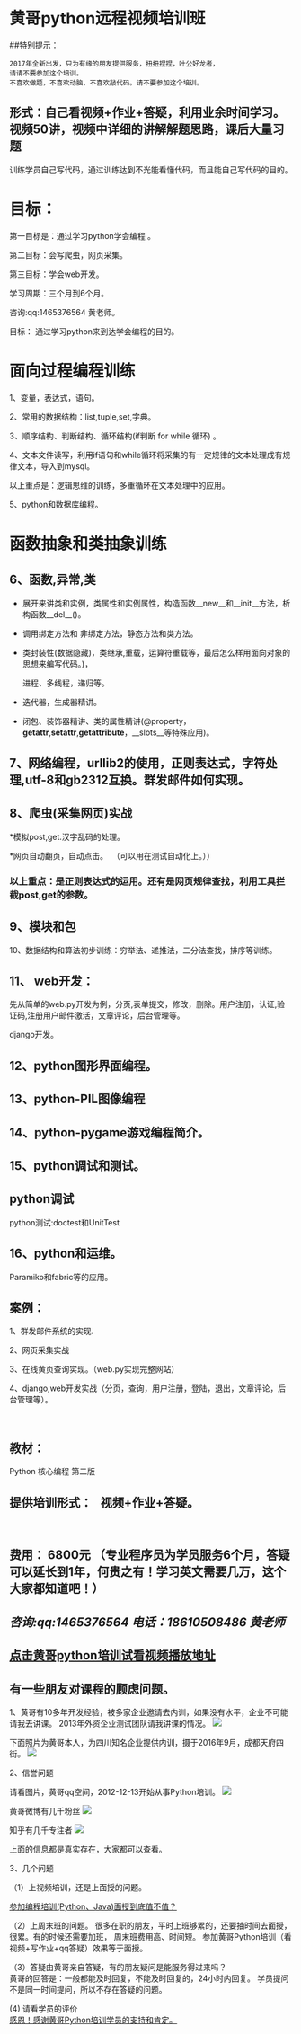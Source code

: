 # 黄哥python远程视频培训班

##特别提示：    

	2017年全新出发，只为有缘的朋友提供服务，扭扭捏捏，叶公好龙者，
	请请不要参加这个培训。
	不喜欢做题，不喜欢动脑，不喜欢敲代码。请不要参加这个培训。

## 形式：自己看视频+作业+答疑，利用业余时间学习。视频50讲，视频中详细的讲解解题思路，课后大量习题

训练学员自己写代码，通过训练达到不光能看懂代码，而且能自己写代码的目的。

# 目标：

第一目标是：通过学习python学会编程 。  

第二目标：会写爬虫，网页采集。  

第三目标：学会web开发。

学习周期：三个月到6个月。



咨询:qq:1465376564 黄老师。

目标： 通过学习python来到达学会编程的目的。   

# 面向过程编程训练

1、变量，表达式，语句。  

2、常用的数据结构：list,tuple,set,字典。

3、顺序结构、判断结构、循环结构(if判断 for while 循环) 。

4、文本文件读写，利用if语句和while循环将采集的有一定规律的文本处理成有规律文本，导入到mysql。  

以上重点是：逻辑思维的训练，多重循环在文本处理中的应用。

5、python和数据库编程。 

# 函数抽象和类抽象训练    

## 6、函数,异常,类

- 展开来讲类和实例，类属性和实例属性，构造函数__new__和__init__方法，析构函数__del__()。

- 调用绑定方法和 非绑定方法，静态方法和类方法。

- 类封装性(数据隐藏)，类继承,重载，运算符重载等，最后怎么样用面向对象的思想来编写代码。)，

  进程、多线程，递归等。

- 迭代器，生成器精讲。

- 闭包、装饰器精讲、类的属性精讲(@property，__getattr__,__setattr__,__getattribute__，__slots__等特殊应用)。

## 7、网络编程，urllib2的使用，正则表达式，字符处理,utf-8和gb2312互换。群发邮件如何实现。 

## 8、爬虫(采集网页)实战   

*模拟post,get.汉字乱码的处理。   

*网页自动翻页，自动点击。   （可以用在测试自动化上。））

### 以上重点：是正则表达式的运用。还有是网页规律查找，利用工具拦截post,get的参数。 

## 9、模块和包 

10、数据结构和算法初步训练：穷举法、递推法，二分法查找，排序等训练。 

## 11、 web开发：

先从简单的web.py开发为例，分页,表单提交，修改，删除。用户注册，认证,验证码,注册用户邮件激活，文章评论，后台管理等。 

django开发。  

## 12、python图形界面编程。

## 13、python-PIL图像编程

## 14、python-pygame游戏编程简介。

## 15、python调试和测试。

## python调试

python测试:doctest和UnitTest

## 16、python和运维。

Paramiko和fabric等的应用。

## 案例： 

1、群发邮件系统的实现.  

2、网页采集实战    

3、在线黄页查询实现。（web.py实现完整网站）    

4、django,web开发实战（分页，查询，用户注册，登陆，退出，文章评论，后台管理等）。  

 

## 教材： 

Python 核心编程 第二版

## 提供培训形式：    视频+作业+答疑。 

 



## 费用：  6800元  （专业程序员为学员服务6个月，答疑可以延长到1年，何贵之有！学习英文需要几万，这个大家都知道吧！）

## *咨询:qq:1465376564 电话：18610508486 黄老师*

## [点击黄哥python培训试看视频播放地址](https://github.com/pythonpeixun/article/blob/master/python_shiping.md)

## 有一些朋友对课程的顾虑问题。
1、黄哥有10多年开发经验，被多家企业邀请去内训，如果没有水平，企业不可能请我去讲课。
   2013年外资企业测试团队请我讲课的情况。
   ![](外企讲课.png)

下面照片为黄哥本人，为四川知名企业提供内训，摄于2016年9月，成都天府四街。
![](黄哥近照.jpg)

2、信誉问题    

  请看图片，黄哥qq空间，2012-12-13开始从事Python培训。
  ![](2012-12-13.png)

  黄哥微博有几千粉丝
  ![](黄哥微博.png)

  知乎有几千专注者
  ![](知乎.png)
  
  上面的信息都是真实存在，大家都可以查看。

3、几个问题    

（1）上视频培训，还是上面授的问题。    

[参加编程培训(Python、Java)面授到底值不值？](https://pythonpeixun.github.io/2017/01/06/%E9%9D%A2%E6%8E%88%E5%88%B0%E5%BA%95%E5%80%BC%E4%B8%8D%E5%80%BC/)

（2）上周末班的问题。
    很多在职的朋友，平时上班够累的，还要抽时间去面授，很累。有的时候还需要加班，
    周末班费用高、时间短。
    参加黄哥Python培训（看视频+写作业+qq答疑）效果等于面授。


（3）答疑由黄哥亲自答疑，有的朋友疑问是能服务得过来吗？    
   黄哥的回答是：一般都能及时回复，不能及时回复的，24小时内回复。
   学员提问不是同一时间提问，所以不存在答疑的问题。

(4) 请看学员的评价    
  [感恩！感谢黄哥Python培训学员的支持和肯定。](https://github.com/pythonpeixun/article/blob/master/python/thanks.md)






